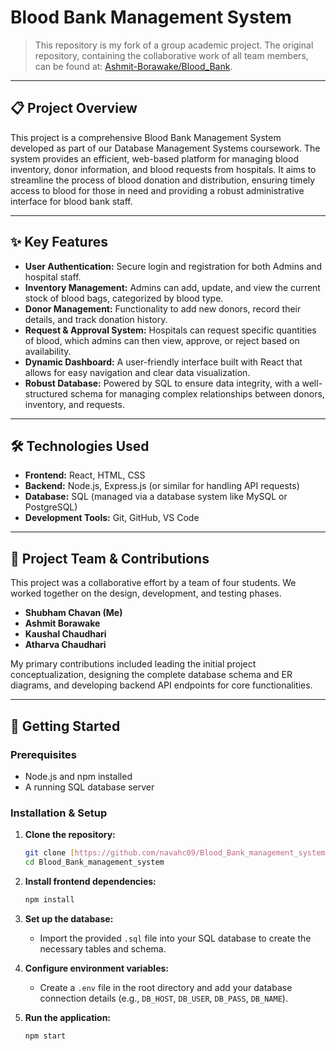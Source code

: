# Blood Bank Management System

> This repository is my fork of a group academic project. The original repository, containing the collaborative work of all team members, can be found at: [Ashmit-Borawake/Blood_Bank](https://github.com/Ashmit-Borawake/Blood_Bank).

---

## 📋 Project Overview

This project is a comprehensive Blood Bank Management System developed as part of our Database Management Systems coursework. The system provides an efficient, web-based platform for managing blood inventory, donor information, and blood requests from hospitals. It aims to streamline the process of blood donation and distribution, ensuring timely access to blood for those in need and providing a robust administrative interface for blood bank staff.

---

## ✨ Key Features

* **User Authentication:** Secure login and registration for both Admins and hospital staff.
* **Inventory Management:** Admins can add, update, and view the current stock of blood bags, categorized by blood type.
* **Donor Management:** Functionality to add new donors, record their details, and track donation history.
* **Request & Approval System:** Hospitals can request specific quantities of blood, which admins can then view, approve, or reject based on availability.
* **Dynamic Dashboard:** A user-friendly interface built with React that allows for easy navigation and clear data visualization.
* **Robust Database:** Powered by SQL to ensure data integrity, with a well-structured schema for managing complex relationships between donors, inventory, and requests.

---

## 🛠️ Technologies Used

* **Frontend:** React, HTML, CSS
* **Backend:** Node.js, Express.js (or similar for handling API requests)
* **Database:** SQL (managed via a database system like MySQL or PostgreSQL)
* **Development Tools:** Git, GitHub, VS Code

---

## 🤝 Project Team & Contributions

This project was a collaborative effort by a team of four students. We worked together on the design, development, and testing phases.

* **Shubham Chavan (Me)**
* **Ashmit Borawake**
* **Kaushal Chaudhari**
* **Atharva Chaudhari**

My primary contributions included leading the initial project conceptualization, designing the complete database schema and ER diagrams, and developing backend API endpoints for core functionalities.

---

## 🚀 Getting Started

### Prerequisites

* Node.js and npm installed
* A running SQL database server

### Installation & Setup

1.  **Clone the repository:**
    ```sh
    git clone [https://github.com/navahc09/Blood_Bank_management_system.git](https://github.com/navahc09/Blood_Bank_management_system.git)
    cd Blood_Bank_management_system
    ```

2.  **Install frontend dependencies:**
    ```sh
    npm install
    ```

3.  **Set up the database:**
    * Import the provided `.sql` file into your SQL database to create the necessary tables and schema.

4.  **Configure environment variables:**
    * Create a `.env` file in the root directory and add your database connection details (e.g., `DB_HOST`, `DB_USER`, `DB_PASS`, `DB_NAME`).

5.  **Run the application:**
    ```sh
    npm start
    ```
